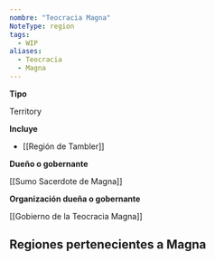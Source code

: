 ```yaml
---
nombre: "Teocracia Magna"
NoteType: region
tags:
  - WIP
aliases:
  - Teocracia
  - Magna
---
```



**Tipo**

Territory

**Incluye**

- [[Región de Tambler]]

**Dueño o gobernante**

[[Sumo Sacerdote de Magna]]

**Organización dueña o gobernante**

[[Gobierno de la Teocracia Magna]]

## Regiones pertenecientes a Magna